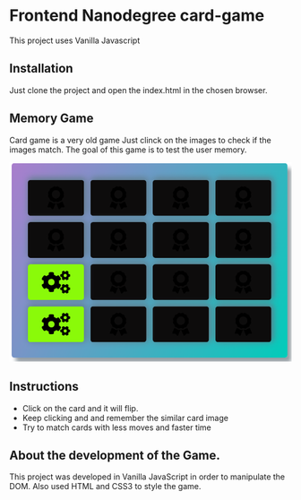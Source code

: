 # Frontend Nanodegree card-game

This project uses Vanilla Javascript 

## Installation
Just clone the project and open the index.html in the chosen browser.

## Memory Game
Card game is a very old game Just clinck on the images to check if the images match. The goal of this game is to test the user memory.

![snippet](img/screenshopt-game.PNG)

## Instructions

* Click on the card and it will flip.
* Keep clicking and and remember the similar card image
* Try to match cards with less moves and faster time

## About the development of the Game.

This project was developed in Vanilla JavaScript in order to manipulate the DOM.
Also used HTML and CSS3 to style the game.
